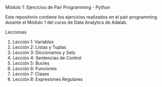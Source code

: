 Módulo 1: Ejercicios de Pair Programming - Python

Este repositorio contiene los ejercicios realizados en el pair programming durante el Módulo 1 del curso de Data Analytics de Adalab.

Lecciones
1. Lección 1: Variables
2. Lección 2: Listas y Tuplas
3. Lección 3: Diccionarios y Sets
4. Lección 4: Sentencias de Control
5. Lección 5: Bucles
6. Lección 6: Funciones
7. Lección 7: Clases
8. Lección 8: Expresiones Regulares
